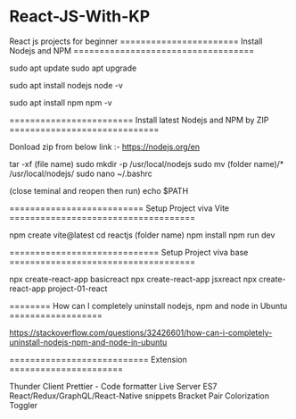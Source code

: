 # React-JS-With-KP
React js projects for beginner
======================= Install Nodejs and NPM ===================================

sudo apt update
sudo apt upgrade

sudo apt install nodejs
node -v 

sudo apt install npm
npm -v

======================== Install latest Nodejs and NPM by ZIP =============================

 Donload zip from below link
 :- https://nodejs.org/en

 tar -xf (file name)
 sudo mkdir -p /usr/local/nodejs
 sudo mv (folder name)/* /usr/local/nodejs/
 sudo nano ~/.bashrc

 (close teminal and reopen then run)
 echo $PATH


========================== Setup Project viva Vite ====================================

npm create vite@latest
cd reactjs (folder name)
npm install
npm run dev


============================= Setup Project viva base ====================================

npx create-react-app basicreact
npx create-react-app jsxreact
npx create-react-app project-01-react


======== How can I completely uninstall nodejs, npm and node in Ubuntu ==================

https://stackoverflow.com/questions/32426601/how-can-i-completely-uninstall-nodejs-npm-and-node-in-ubuntu


=========================== Extension ======================

Thunder Client
Prettier - Code formatter
Live Server
ES7 React/Redux/GraphQL/React-Native snippets
Bracket Pair Colorization Toggler

